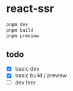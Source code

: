 # react-ssr

```sh
pnpm dev
pnpm build
pnpm preview
```

## todo

- [x] basic dev
- [x] basic build / preview
- [ ] dev hmr
